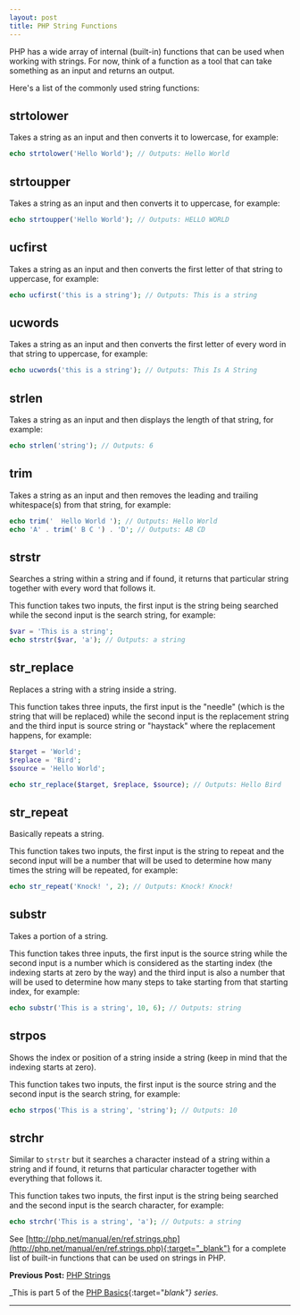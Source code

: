 ```yaml
---
layout: post
title: PHP String Functions
---
```


PHP has a wide array of internal (built-in) functions that can be used when working with strings. For now, think of a function as a tool that can take something as an input and returns an output.

Here's a list of the commonly used string functions:

## strtolower

Takes a string as an input and then converts it to lowercase, for example:

```php
echo strtolower('Hello World'); // Outputs: Hello World
```

## strtoupper

Takes a string as an input and then converts it to uppercase, for example:

```php
echo strtoupper('Hello World'); // Outputs: HELLO WORLD
```

## ucfirst

Takes a string as an input and then converts the first letter of that string to uppercase, for example: 

```php
echo ucfirst('this is a string'); // Outputs: This is a string
```

## ucwords

Takes a string as an input and then converts the first letter of every word in that string to uppercase, for example:

```php
echo ucwords('this is a string'); // Outputs: This Is A String
```

## strlen

Takes a string as an input and then displays the length of that string, for example:

```php
echo strlen('string'); // Outputs: 6
```

## trim

Takes a string as an input and then removes the leading and trailing whitespace(s) from that string, for example:

```php
echo trim('  Hello World '); // Outputs: Hello World
echo 'A' . trim(' B C ') . 'D'; // Outputs: AB CD
```

## strstr

Searches a string within a string and if found, it returns that particular string together with every word that follows it.

This function takes two inputs, the first input is the string being searched while the second input is the search string, for example:

```php
$var = 'This is a string';
echo strstr($var, 'a'); // Outputs: a string
```

## str_replace

Replaces a string with a string inside a string. 

This function takes three inputs, the first input is the "needle" (which is the string that will be replaced) while the second input is the replacement string and the third input is source string or "haystack" where the replacement happens, for example:

```php
$target = 'World';
$replace = 'Bird';
$source = 'Hello World';

echo str_replace($target, $replace, $source); // Outputs: Hello Bird
```

## str_repeat

Basically repeats a string.

This function takes two inputs, the first input is the string to repeat and the second input will be a number that will be used to determine how many times the string will be repeated, for example:

```php
echo str_repeat('Knock! ', 2); // Outputs: Knock! Knock!
```

## substr

Takes a portion of a string.

This function takes three inputs, the first input is the source string while the second input is a number which is considered as the starting index (the indexing starts at zero by the way) and the third input is also a number that will be used to determine how many steps to take starting from that starting index, for example:

```php
echo substr('This is a string', 10, 6); // Outputs: string
```

## strpos

Shows the index or position of a string inside a string (keep in mind that the indexing starts at zero).

This function takes two inputs, the first input is the source string and the second input is the search string, for example:

```php
echo strpos('This is a string', 'string'); // Outputs: 10
```

## strchr

Similar to `strstr` but it searches a character instead of a string within a string and if found, it returns that particular character together with everything that follows it.

This function takes two inputs, the first input is the string being searched and the second input is the search character, for example:

```php
echo strchr('This is a string', 'a'); // Outputs: a string
```

See [http://php.net/manual/en/ref.strings.php](http://php.net/manual/en/ref.strings.php){:target="_blank"} for a complete list of built-in functions that can be used on strings in PHP.

**Previous Post:** [PHP Strings](https://kennyalmendral.github.io/php-strings/)

_This is part 5 of the [PHP Basics](https://kennyalmendral.github.io/php-basics/){:target="_blank"} series._

---

